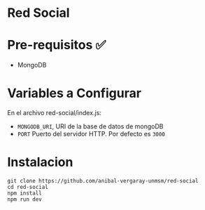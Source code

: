 # Red Social

# Pre-requisitos ✅
- MongoDB

# Variables a Configurar

En el archivo red-social/index.js:

- `MONGODB_URI`, URI de la base de datos de mongoDB
- `PORT` Puerto del servidor HTTP. Por defecto es `3000`

# Instalacion

```
git clone https://github.com/anibal-vergaray-unmsm/red-social
cd red-social
npm install
npm run dev
```